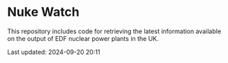 # Nuke Watch

This repository includes code for retrieving the latest information available on the output of EDF nuclear power plants in the UK.

Last updated: 2024-09-20 20:11